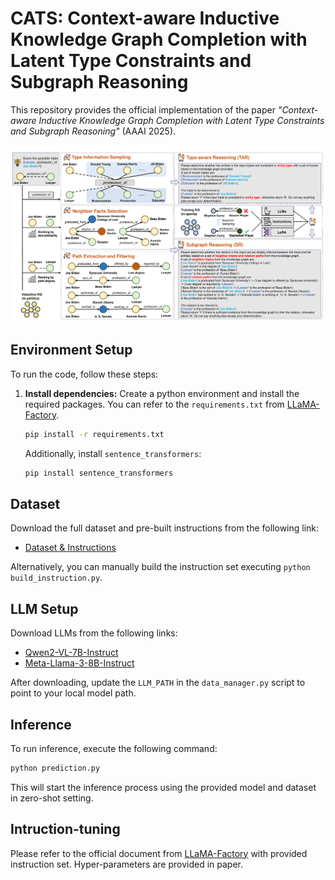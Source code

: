 # CATS: Context-aware Inductive Knowledge Graph Completion with Latent Type Constraints and Subgraph Reasoning

This repository provides the official implementation of the paper *"Context-aware Inductive Knowledge Graph Completion with Latent Type Constraints and Subgraph Reasoning"* (AAAI 2025).

![CATS](CATS.png)

## Environment Setup

To run the code, follow these steps:

1. **Install dependencies:**
   Create a python environment and install the required packages. You can refer to the `requirements.txt` from [LLaMA-Factory](https://github.com/hiyouga/LLaMA-Factory/blob/main/requirements.txt).

   ```bash
   pip install -r requirements.txt
   ```

   Additionally, install `sentence_transformers`:

   ```bash
   pip install sentence_transformers
   ```

## Dataset

Download the full dataset and pre-built instructions from the following link:

- [Dataset &amp; Instructions](https://drive.google.com/drive/folders/17C3BsllCWy_TK3B5WwCjxPQo2heuLJPz?usp=drive_link)

Alternatively, you can manually build the instruction set executing  `python build_instruction.py`.

## LLM Setup

Download LLMs from the following links:

- [Qwen2-VL-7B-Instruct](https://huggingface.co/Qwen/Qwen2-VL-7B-Instruct)
- [Meta-Llama-3-8B-Instruct](https://huggingface.co/meta-llama/Meta-Llama-3-8B-Instruct)

After downloading, update the `LLM_PATH` in the `data_manager.py` script to point to your local model path.

## Inference

To run inference, execute the following command:

```bash
python prediction.py
```

This will start the inference process using the provided model and dataset in zero-shot setting.

## Intruction-tuning

Please refer to the official document from [LLaMA-Factory](https://github.com/hiyouga/LLaMA-Factory/.) with provided instruction set. Hyper-parameters are provided in paper.

